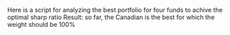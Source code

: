 Here is a script for analyzing the best portfolio for four funds to achive the optimal sharp ratio
Result: so far, the Canadian is the best for which the weight should be 100%
